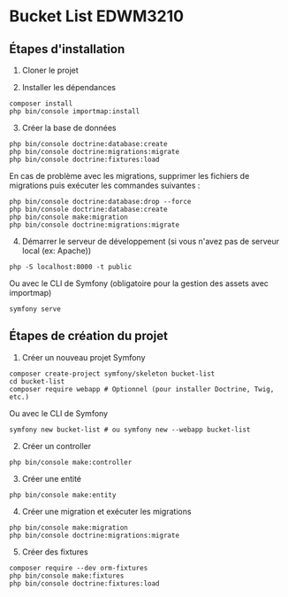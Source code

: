 # Bucket List EDWM3210

## Étapes d'installation

1. Cloner le projet

2. Installer les dépendances
```shell
composer install
php bin/console importmap:install
```

3. Créer la base de données
```shell
php bin/console doctrine:database:create
php bin/console doctrine:migrations:migrate
php bin/console doctrine:fixtures:load
```

En cas de problème avec les migrations, supprimer les fichiers de migrations puis exécuter les commandes suivantes :
```shell
php bin/console doctrine:database:drop --force
php bin/console doctrine:database:create
php bin/console make:migration
php bin/console doctrine:migrations:migrate
```

4. Démarrer le serveur de développement (si vous n'avez pas de serveur local (ex: Apache))
```shell
php -S localhost:8000 -t public
```
Ou avec le CLI de Symfony (obligatoire pour la gestion des assets avec importmap)
```shell
symfony serve
```

## Étapes de création du projet

1. Créer un nouveau projet Symfony
```shell
composer create-project symfony/skeleton bucket-list
cd bucket-list
composer require webapp # Optionnel (pour installer Doctrine, Twig, etc.)
```
Ou avec le CLI de Symfony
```shell
symfony new bucket-list # ou symfony new --webapp bucket-list
```

2. Créer un controller
```shell
php bin/console make:controller
```

3. Créer une entité
```shell
php bin/console make:entity
```

4. Créer une migration et exécuter les migrations
```shell
php bin/console make:migration
php bin/console doctrine:migrations:migrate
```

5. Créer des fixtures
```shell
composer require --dev orm-fixtures
php bin/console make:fixtures
php bin/console doctrine:fixtures:load
```